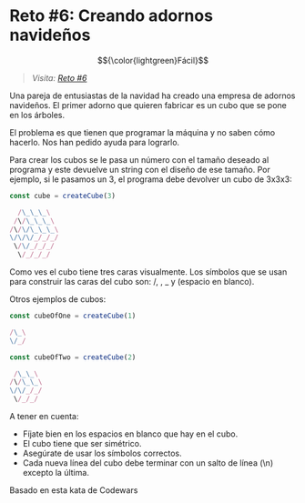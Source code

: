 # Reto #6: Creando adornos navideños

$${\color{lightgreen}Fácil}$$

> _Visita: [Reto #6](https://2022.adventjs.dev/es/challenges/2022/6)_

Una pareja de entusiastas de la navidad ha creado una empresa de adornos
navideños. El primer adorno que quieren fabricar es un cubo que se pone en los árboles.

El problema es que tienen que programar la máquina y no saben cómo hacerlo. Nos
han pedido ayuda para lograrlo.

Para crear los cubos se le pasa un número con el tamaño deseado al programa y
este devuelve un string con el diseño de ese tamaño. Por ejemplo, si le pasamos
un 3, el programa debe devolver un cubo de 3x3x3:

```javascript
const cube = createCube(3)
```

```javascript
  /\_\_\_\
 /\/\_\_\_\
/\/\/\_\_\_\
\/\/\/_/_/_/
 \/\/_/_/_/
  \/_/_/_/
```

Como ves el cubo tiene tres caras visualmente. Los símbolos que se usan para
construir las caras del cubo son: /, \, _ y (espacio en blanco).

Otros ejemplos de cubos:

```javascript
const cubeOfOne = createCube(1)
```

```javascript
/\_\
\/_/
```

```javascript
const cubeOfTwo = createCube(2)
```

```javascript
 /\_\_\
/\/\_\_\
\/\/_/_/
 \/_/_/
```

A tener en cuenta:

- Fíjate bien en los espacios en blanco que hay en el cubo.
- El cubo tiene que ser simétrico.
- Asegúrate de usar los símbolos correctos.
- Cada nueva línea del cubo debe terminar con un salto de línea (\n) excepto la última.

Basado en esta kata de Codewars
